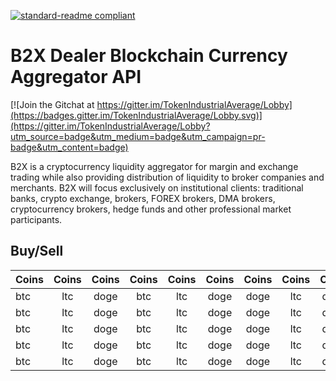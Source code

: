 [![standard-readme compliant](https://img.shields.io/badge/readme%20style-standard-brightgreen.svg?style=flat-square)](https://github.com/RichardLitt/standard-readme)

# B2X Dealer Blockchain Currency Aggregator API

[![Join the Gitchat at https://gitter.im/TokenIndustrialAverage/Lobby](https://badges.gitter.im/TokenIndustrialAverage/Lobby.svg)](https://gitter.im/TokenIndustrialAverage/Lobby?utm_source=badge&utm_medium=badge&utm_campaign=pr-badge&utm_content=badge)


B2X is a cryptocurrency liquidity aggregator for margin and exchange trading while also providing distribution of liquidity to broker companies and merchants. B2X will focus exclusively on institutional clients: traditional banks, crypto exchange, brokers, FOREX brokers, DMA brokers, cryptocurrency brokers, hedge funds and other professional market participants.


## Buy/Sell

| Coins | Coins | Coins | Coins | Coins | Coins | Coins | Coins | Coins | Coins |
| ------|:-----:| :----:| :----:|:-----:| :----:| :----:| :----:| :----:| -----:|
| btc   | ltc   | doge  | btc   | ltc   | doge  | doge  | ltc   | doge  | doge  |
| btc   | ltc   | doge  | btc   | ltc   | doge  | doge  | ltc   | doge  | doge  |
| btc   | ltc   | doge  | btc   | ltc   | doge  | doge  | ltc   | doge  | doge  |
| btc   | ltc   | doge  | btc   | ltc   | doge  | doge  | ltc   | doge  | doge  |
| btc   | ltc   | doge  | btc   | ltc   | doge  | doge  | ltc   | doge  | doge  |
